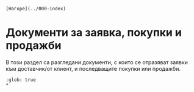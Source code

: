 ```{only} html
[Нагоре](../000-index)
```

# Документи за заявка, покупки и продажби

В този раздел са разгледани документи, с които се отразяват заявки към доставчик/от клиент, и последващите покупки или продажби.  

```{toctree}
:glob: true
*
```

